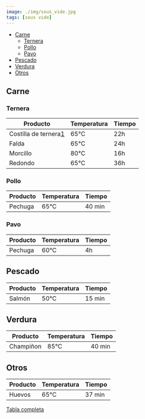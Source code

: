 ```yaml
---
image: ./img/sous_vide.jpg
tags: [sous vide]
---
```


- [Carne](#carne)
  - [Ternera](#ternera)
  - [Pollo](#pollo)
  - [Pavo](#pavo)
- [Pescado](#pescado)
- [Verdura](#verdura)
- [Otros](#otros)

## Carne

### Ternera

| Producto               | Temperatura | Tiempo |
| ---------------------- | ----------- | ------ |
| Costilla de ternera[1] | 65℃         | 22h    |
| Falda                  | 65℃         | 24h    |
| Morcillo               | 80℃         | 16h    |
| Redondo                | 65℃         | 36h    |

### Pollo

| Producto | Temperatura | Tiempo |
| -------- | ----------- | ------ |
| Pechuga  | 65℃         | 40 min |

### Pavo

| Producto | Temperatura | Tiempo |
| -------- | ----------- | ------ |
| Pechuga  | 60℃         | 4h     |

## Pescado

| Producto | Temperatura | Tiempo |
| -------- | ----------- | ------ |
| Salmón   | 50℃         | 15 min |

## Verdura

| Producto  | Temperatura | Tiempo |
| --------- | ----------- | ------ |
| Champiñon | 85℃         | 40 min |

## Otros

| Producto | Temperatura | Tiempo |
| -------- | ----------- | ------ |
| Huevos   | 65℃         | 37 min |

[1]: https://www.chefsteps.com/activities/beef-short-ribs-your-way

[Tabla completa](./sous-vide-table.html)
